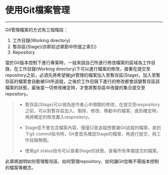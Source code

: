 # 使用Git檔案管理

---

Git管理檔案的方式有三個階段：

1. 工作目錄\(Working directory\)
2. 暫存區\(Stage\)\(亦即前述章節中所提之索引\)
3. Repository

當於Git版本控制下進行專案時，一般來說自己所進行修改檔案的區域為工作目錄，在工作目錄\(Working directory\)下可以進行檔案的修改，接著在提交至repository之前，必須先將希望被git管理的檔案加入至暫存區\(Stage\)，加入至暫存區的檔案會自動被Git所追蹤，之後於工作目錄下進行的修改都會該變暫存區該檔案的狀態，最後當一切修改確定時，才會將暫存區中改變的集合提交至repository。

> * 暫存區\(Stage\)可以視為是作者心中預期的修改，在提交至respository之前，可以對暫存區加入、刪除、修改、移動中的檔案，直到確定時，再將確定的修改置入respository。
>
> * Stage並不會包含檔案內容，僅僅只是追蹤想要讓Git追蹤的檔案，直到下git commit指令時，Git會首先確認Stage的檔案，再進行提交，與工作目錄無關。
>
> * 使用git status指令可以查看Stage的狀態，查看所有準備提交的檔案。

此章將說明如何管理暫存區、如何管理repository、如何讓Git忽略不需版本控制的檔案等概念。

